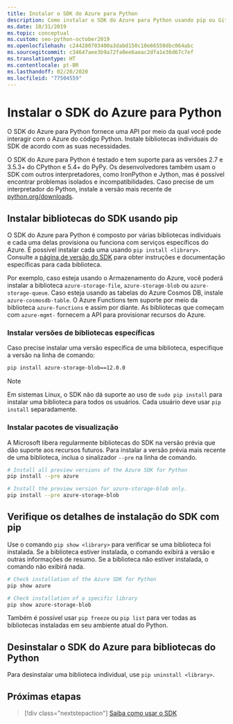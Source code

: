 ```yaml
---
title: Instalar o SDK do Azure para Python
description: Como instalar o SDK do Azure para Python usando pip ou GitHub. O SDK do Azure pode ser instalado como bibliotecas individuais ou como um pacote completo.
ms.date: 10/31/2019
ms.topic: conceptual
ms.custom: seo-python-october2019
ms.openlocfilehash: c244280703400a3dabd150c10e66550dbc064abc
ms.sourcegitcommit: c34647aee3b9a72fa0ee6aeac2dfa1e36d67c7ef
ms.translationtype: HT
ms.contentlocale: pt-BR
ms.lasthandoff: 02/20/2020
ms.locfileid: "77504559"
---
```

# <a name="install-the-azure-sdk-for-python"></a>Instalar o SDK do Azure para Python

O SDK do Azure para Python fornece uma API por meio da qual você pode interagir com o Azure do código Python. Instale bibliotecas individuais do SDK de acordo com as suas necessidades.

O SDK do Azure para Python é testado e tem suporte para as versões 2.7 e 3.5.3+ do CPython e 5.4+ do PyPy. Os desenvolvedores também usam o SDK com outros interpretadores, como IronPython e Jython, mas é possível encontrar problemas isolados e incompatibilidades. Caso precise de um interpretador do Python, instale a versão mais recente de [python.org/downloads](https://www.python.org/downloads).

## <a name="install-sdk-libraries-using-pip"></a>Instalar bibliotecas do SDK usando pip

O SDK do Azure para Python é composto por várias bibliotecas individuais e cada uma delas provisiona ou funciona com serviços específicos do Azure. É possível instalar cada uma usando `pip install <library>`. Consulte a [página de versão do SDK](https://azure.github.io/azure-sdk/releases/latest/python.html) para obter instruções e documentação específicas para cada biblioteca.

Por exemplo, caso esteja usando o Armazenamento do Azure, você poderá instalar a biblioteca `azure-storage-file`, `azure-storage-blob` ou `azure-storage-queue`. Caso esteja usando as tabelas do Azure Cosmos DB, instale `azure-cosmosdb-table`. O Azure Functions tem suporte por meio da biblioteca `azure-functions` e assim por diante. As bibliotecas que começam com `azure-mgmt-` fornecem a API para provisionar recursos do Azure.

### <a name="install-specific-library-versions"></a>Instalar versões de bibliotecas específicas

Caso precise instalar uma versão específica de uma biblioteca, especifique a versão na linha de comando:

```bash
pip install azure-storage-blob==12.0.0
```

> [!NOTE]
> Em sistemas Linux, o SDK não dá suporte ao uso de `sudo pip install` para instalar uma biblioteca para todos os usuários. Cada usuário deve usar `pip install` separadamente. 

### <a name="install-preview-packages"></a>Instalar pacotes de visualização

A Microsoft libera regularmente bibliotecas do SDK na versão prévia que dão suporte aos recursos futuros. Para instalar a versão prévia mais recente de uma biblioteca, inclua o sinalizador `--pre` na linha de comando. 

```bash
# Install all preview versions of the Azure SDK for Python
pip install --pre azure

# Install the preview version for azure-storage-blob only.
pip install --pre azure-storage-blob
```

## <a name="verify-sdk-installation-details-with-pip"></a>Verifique os detalhes de instalação do SDK com pip

Use o comando `pip show <library>` para verificar se uma biblioteca foi instalada. Se a biblioteca estiver instalada, o comando exibirá a versão e outras informações de resumo. Se a biblioteca não estiver instalada, o comando não exibirá nada.

```bash
# Check installation of the Azure SDK for Python
pip show azure

# Check installation of a specific library
pip show azure-storage-blob
```

Também é possível usar `pip freeze` ou `pip list` para ver todas as bibliotecas instaladas em seu ambiente atual do Python.

## <a name="uninstall-azure-sdk-for-python-libraries"></a>Desinstalar o SDK do Azure para bibliotecas do Python

Para desinstalar uma biblioteca individual, use `pip uninstall <library>`.

## <a name="next-steps"></a>Próximas etapas

> [!div class="nextstepaction"]
> [Saiba como usar o SDK](python-sdk-azure-get-started.yml)
